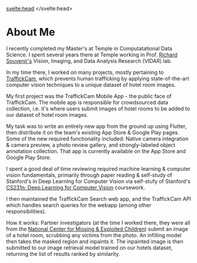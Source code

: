 <svelte:head>
	<title>About</title>
</svelte:head>

# About Me

I recently completed my Master's at Temple in Computatational Data Science. I spent several years there at Temple working in Prof. [Richard Souvenir's](https://cis.temple.edu/~souvenir/) Vision, Imaging, and Data Analysis Research (VIDAR) lab.

In my time there, I worked on many projects, mostly pertaining to [TraffickCam](http://traffickcam.org/about), which prevents human trafficking by applying state-of-the-art computer vision techniques to a unique dataset of hotel room images.

My first project was the TraffickCam Mobile App - the public face of TraffickCam. The mobile app is responsible for crowdsourced data collection, i.e. it's where users submit images of hotel rooms to be added to our dataset of hotel room images. 

My task was to write an entirely new app from the ground up using Flutter, then distribute it on the team's existing App Store & Google Play pages. Some of the new required functionality included: Native camera integration & camera preview, a photo review gallery, and strongly-labeled object annotation collection. That app is currently available on the App Store and Google Play Store.

I spent a good deal of time reviewing required machine learning & computer vision fundamentals, primarily through paper reading & self-study of Stanford's in Deep Learning for Computer Vision via self-stufy of Stanford's [CS231n: Deep Learning for Computer Vision](http://cs231n.stanford.edu/) coursework.

I then maintained the TraffickCam Search web app, and the TraffickCam API which handles search queries for the webapp (among other responsibilities). 

How it works: Partner investigators (at the time I worked there, they were all from the [National Center for Missing & Exploited Children](https://www.missingkids.org/)) submit an image of a hotel room, scrubbing any victims from the photo. An infilling model then takes the masked region and inpaints it. The inpainted image is then submitted to our image retrieval model trained on our hotels dataset, returning the list of results ranked by similarity.
